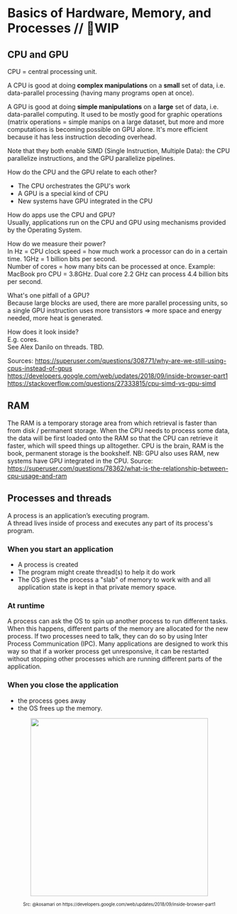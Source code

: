 # Basics of Hardware, Memory, and Processes // 🚧WIP


## CPU and GPU

CPU = central processing unit.

A CPU is good at doing **complex manipulations** on a **small** set of data, i.e. data-parallel processing (having many programs open at once). 

A GPU is good at doing **simple manipulations** on a **large** set of data, i.e. data-parallel computing. It used to be mostly good for graphic operations (matrix operations = simple manips on a large dataset, but more and more computations is becoming possible on GPU alone. It's more efficient because it has less instruction decoding overhead.    

Note that they both enable SIMD (Single Instruction, Multiple Data): the CPU parallelize instructions, and the GPU parallelize pipelines.  

How do the CPU and the GPU relate to each other?   
* The CPU orchestrates the GPU's work  
* A GPU is a special kind of CPU
* New systems have GPU integrated in the CPU  

How do apps use the CPU and GPU?   
Usually, applications run on the CPU and GPU using mechanisms provided by the Operating System.  

How do we measure their power?   
In Hz = CPU clock speed = how much work a processor can do in a certain time. 1GHz = 1 billion bits per second.  
Number of cores = how many bits can be processed at once.
Example:  
MacBook pro CPU = 3.8GHz. Dual core 2.2 GHz can process 4.4 billion bits per second.   

What's one pitfall of a GPU?   
Because large blocks are used, there are more parallel processing units, so a single GPU instruction uses more transistors => more space and energy needed, more heat is generated.   

How does it look inside?  
E.g. cores.  
See Alex Danilo on threads. TBD.  

Sources:
https://superuser.com/questions/308771/why-are-we-still-using-cpus-instead-of-gpus
https://developers.google.com/web/updates/2018/09/inside-browser-part1  
https://stackoverflow.com/questions/27333815/cpu-simd-vs-gpu-simd

## RAM

The RAM is a temporary storage area from which retrieval is faster than from disk / permanent storage.
When the CPU needs to process some data, the data will be first loaded onto the RAM so that the CPU can retrieve it faster, which will speed things up alltogether. CPU is the brain, RAM is the book, permanent storage is the bookshelf.
NB: GPU also uses RAM, new systems have GPU integrated in the CPU.
Source: https://superuser.com/questions/78362/what-is-the-relationship-between-cpu-usage-and-ram

## Processes and threads

A process is an application’s executing program.  
A thread lives inside of process and executes any part of its process's program.

### When you start an application 
- A process is created
- The program might create thread(s) to help it do work
- The OS gives the process a "slab" of memory to work with and all application state is kept in that private memory space.

### At runtime 
A process can ask the OS to spin up another process to run different tasks. When this happens, different parts of the memory are allocated for the new process. If two processes need to talk, they can do so by using Inter Process Communication (IPC). Many applications are designed to work this way so that if a worker process get unresponsive, it can be restarted without stopping other processes which are running different parts of the application.

### When you close the application
- the process goes away
- the OS frees up the memory.  


<p align="center">
<img width="400" src="https://developers.google.com/web/updates/images/inside-browser/part1/workerprocess.svg">   
  	<div align="center"><sub><sup>Src: @kosamari on https://developers.google.com/web/updates/2018/09/inside-browser-part1</sup></sub></div> 
</p>  

